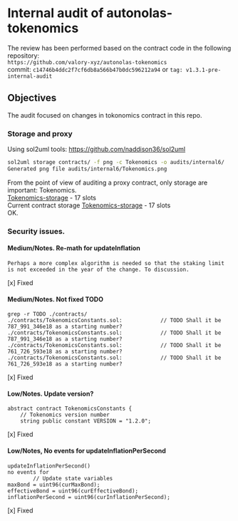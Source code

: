 # Internal audit of autonolas-tokenomics
The review has been performed based on the contract code in the following repository:<br>
`https://github.com/valory-xyz/autonolas-tokenomics` <br>
commit: `c14746b4ddc2f7cf6db8a566b47b0dc596212a94` or `tag: v1.3.1-pre-internal-audit`<br> 

## Objectives
The audit focused on changes in tokonomics contract in this repo.

### Storage and proxy
Using sol2uml tools: https://github.com/naddison36/sol2uml <br>
```bash
sol2uml storage contracts/ -f png -c Tokenomics -o audits/internal6/
Generated png file audits/internal6/Tokenomics.png
```
From the point of view of auditing a proxy contract, only storage are important: Tokenomics. <br>
[Tokenomics-storage](https://github.com/valory-xyz/autonolas-tokenomics/blob/main/audits/internal6/analysis/storage/Tokenomics.png) - 17 slots <br>
Current contract storage
[Tokenomics-storage](https://github.com/valory-xyz/autonolas-tokenomics/blob/main/audits/internal4/analysis2/storage/Tokenomics.png) - 17 slots <br>
OK.

### Security issues.
#### Medium/Notes. Re-math for updateInflation
```
Perhaps a more complex algorithm is needed so that the staking limit is not exceeded in the year of the change. To discussion.
```
[x] Fixed

#### Medium/Notes. Not fixed TODO
```
grep -r TODO ./contracts/
./contracts/TokenomicsConstants.sol:            // TODO Shall it be 787_991_346e18 as a starting number?
./contracts/TokenomicsConstants.sol:            // TODO Shall it be 787_991_346e18 as a starting number?
./contracts/TokenomicsConstants.sol:            // TODO Shall it be 761_726_593e18 as a starting number?
./contracts/TokenomicsConstants.sol:            // TODO Shall it be 761_726_593e18 as a starting number?
```
[x] Fixed

#### Low/Notes. Update version?
```
abstract contract TokenomicsConstants {
    // Tokenomics version number
    string public constant VERSION = "1.2.0";
```
[x] Fixed

#### Low/Notes, No events for updateInflationPerSecond
```
updateInflationPerSecond()
no events for 
        // Update state variables
maxBond = uint96(curMaxBond);
effectiveBond = uint96(curEffectiveBond);
inflationPerSecond = uint96(curInflationPerSecond);
```
[x] Fixed

